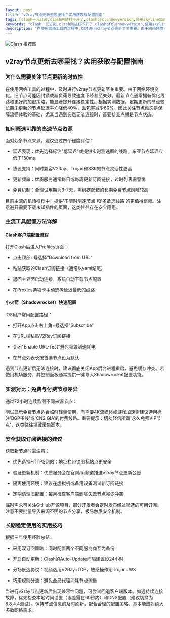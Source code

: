 ```yaml
---
layout: post
title: "v2ray节点更新去哪里找？实用获取与配置指南"
tags: [clash一元订阅,clash网站打不开了,clashofclannewversion,使用skyline加速器官网,clash链接购买]
keywords: "clash一元订阅,clash网站打不开了,clashofclannewversion,使用skyline加速器官网,clash链接购买"
description: "在使用网络工具的过程中,及时进行v2ray节点更新至关重要。由于网络环境变化,旧节点可能因封锁或超负荷导致速度下降甚至失效。最新节点通常拥有优化线路和更好的加密策略,能显著提升连接稳定性。根据实测数据,定期更新的节点较长期未更新的节点延迟平均降低40%,丢包率减少60%。因此关注节点动态是保障流畅体验的基础,尤其当遇到突然无法连接时,首要排查点就是节点状态。"
---
```


![Clash 推荐图](https://clashjd.github.io/assets/img/tiktok机场推荐.png)

## v2ray节点更新去哪里找？实用获取与配置指南

### 为什么需要关注节点更新的时效性

在使用网络工具的过程中，及时进行v2ray节点更新至关重要。由于网络环境变化，旧节点可能因封锁或超负荷导致速度下降甚至失效。最新节点通常拥有优化线路和更好的加密策略，能显著提升连接稳定性。根据实测数据，定期更新的节点较长期未更新的节点延迟平均降低40%，丢包率减少60%。因此关注节点动态是保障流畅体验的基础，尤其当遇到突然无法连接时，首要排查点就是节点状态。

### 如何筛选可靠的高速节点资源

面对众多节点来源，建议通过四个维度评估：

- 延迟表现：优先选择标注"低延迟"或提供实时测速图的线路，东亚节点延迟应低于150ms

- 协议支持：同时兼容V2Ray、Trojan和SSR的节点灵活性更高

- 更新频率：优质服务通常每日或每周更新订阅链接，过时列表需警惕

- 免费机制：合理试用期为3-7天，需绑定邮箱的长期免费节点风险较高

目前主流的机场推荐中，提供'不限时测速节点'和'多备选线路'的更值得信赖。注意避开需要下载未知插件的页面，这类往往存在安全隐患。

### 主流工具配置方法详解

#### Clash客户端配置流程

打开Clash后进入Profiles页面：

- 点击顶部+号选择"Download from URL"

- 粘贴获取的Clash订阅链接（通常以yaml结尾）

- 返回主界面启动连接，系统自动下载节点配置

- 在Proxies选项卡手动选择延迟最低的线路

#### 小火箭（Shadowrocket）快速配置

iOS用户常用配置路径：

- 打开App点击右上角+号选择"Subscribe"

- 在URL栏粘贴V2Ray订阅链接

- 关闭"Enable URL-Test"避免频繁测速耗电

- 在节点列表长按首选节点设为默认

遇到节点更新后无法连接时，建议彻底关闭App后台进程重启，避免缓存冲突。若使用机场服务，其控制面板通常提供一键导入Shadowrocket配置功能。

### 实测对比：免费与付费节点差异

通过72小时连续监测不同来源节点：

测试显示免费节点适合临时轻量使用，而需要4K流媒体或游戏加速则建议选用标注'BGP多线'或'CN2 GIA'的付费线路。重要提示：切勿轻信所谓'永久免费VIP节点'，这类往往埋藏采集脚本。

### 安全获取订阅链接的建议

获取新节点时需注意：

- 优先选择HTTPS网站：地址栏带锁图标站点更安全

- 验证更新机制：优质服务会在官网/tg频道推送v2ray节点更新公告

- 隔离使用环境：建议在虚拟机或备用设备测试新订阅链接

- 定期清理旧配置：每月检查客户端删除失效节点减少冲突

临时需求可关注GitHub开源项目，部分开发者会定时发布经过筛选的可用订阅。注意不要批量导入来源不明的节点分享，极易触发安全机制。

### 长期稳定使用的实用技巧

根据三年使用经验总结：

- 采用双订阅策略：同时配置两个不同服务商互为备份

- 开启自动更新：Clash的Auto-Update间隔建议设24小时

- 分场景选协议：视频选用V2Ray+TCP，敏感操作用Trojan+WS

- 巧用规则分流：避免全局代理消耗节点流量

当进行v2ray节点更新后出现兼容性问题，可尝试回退客户端版本。如遇持续连接故障，优先检查本地时间设置（误差需在60秒内）和DNS配置（建议切换为8.8.4.4测试）。保持节点信息的及时刷新，配合合理的配置策略，基本能应对绝大多数网络需求。